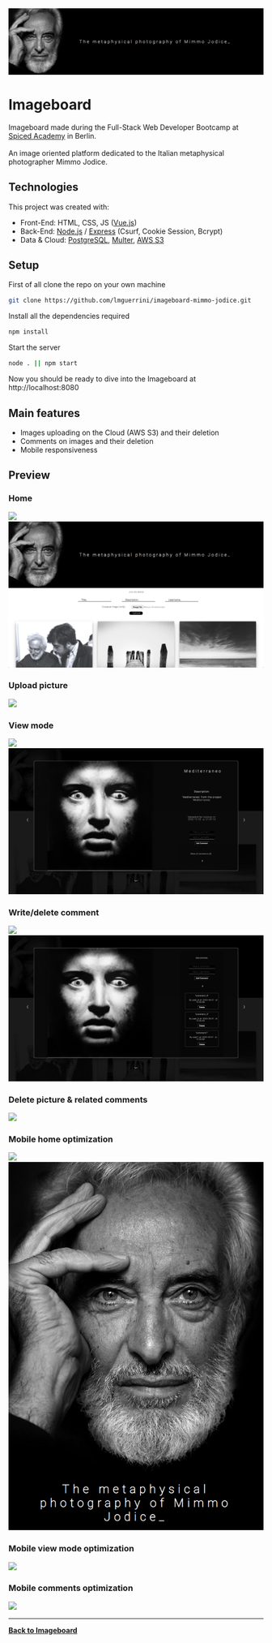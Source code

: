<div align="center">
  <img alt="logo" src="public/git/pic/logo.png">
</div>

# Imageboard

Imageboard made during the Full-Stack Web Developer Bootcamp at [Spiced Academy](https://www.spiced-academy.com/en/program/full-stack-web-development/berlin) in Berlin. <br /><br />
An image oriented platform dedicated to the Italian metaphysical photographer Mimmo Jodice.

## Technologies

This project was created with:

-   Front-End: HTML, CSS, JS ([Vue.js](https://vuejs.org))
-   Back-End: [Node.js](https://nodejs.org/en/about/) / [Express](http://expressjs.com) (Csurf, Cookie Session, Bcrypt)
-   Data & Cloud: [PostgreSQL](https://www.postgresql.org), [Multer](https://github.com/expressjs/multer), [AWS S3](https://aws.amazon.com/s3/)

## Setup

First of all clone the repo on your own machine

```bash
git clone https://github.com/lmguerrini/imageboard-mimmo-jodice.git
```

Install all the dependencies required

```bash
npm install
```

Start the server

```bash
node . || npm start
```

Now you should be ready to dive into the Imageboard at http://localhost:8080

## Main features

-   Images uploading on the Cloud (AWS S3) and their deletion
-   Comments on images and their deletion
-   Mobile responsiveness
    <br />

## Preview

### Home

![](public/git/home.gif) &emsp;
![](public/git/pic/home.png)

### Upload picture

![](public/git/upload-picture.gif)

### View mode

![](public/git/view-mode.gif) &emsp;
![](public/git/pic/view-mode.png)

### Write/delete comment

![](public/git/write-delete-comment.gif) &emsp;
![](public/git/pic/comment-mode.png)

### Delete picture & related comments

![](public/git/delete-pic-comments.gif)

### Mobile home optimization

![](public/git/mobile/mobile-responsiveness.gif) &emsp;
![](public/git/mobile/mobile-home.png)

### Mobile view mode optimization

![](public/git/mobile/mobile-viewmode.gif)

### Mobile comments optimization

![](public/git/mobile/mobile-comments.gif)

---

[**Back to Imageboard**](#imageboard)

